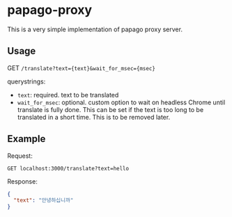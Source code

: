 # papago-proxy

This is a very simple implementation of papago proxy server.

## Usage

GET `/translate?text={text}&wait_for_msec={msec}`

querystrings: 
- `text`: required. text to be translated
- `wait_for_msec`: optional. custom option to wait on headless Chrome until translate is fully done. This can be set if the text is too long to be translated in a short time. This is to be removed later.

## Example

Request:
```
GET localhost:3000/translate?text=hello
```

Response:
```json
{
  "text": "안녕하십니까"
}
```
